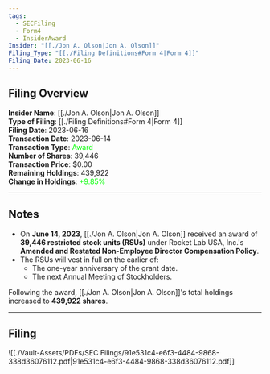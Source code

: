 ```yaml
---
tags:
  - SECFiling
  - Form4
  - InsiderAward
Insider: "[[./Jon A. Olson|Jon A. Olson]]"
Filing_Type: "[[./Filing Definitions#Form 4|Form 4]]"
Filing_Date: 2023-06-16
---
```

## Filing Overview

**Insider Name**: [[./Jon A. Olson|Jon A. Olson]]  
**Type of Filing**: [[./Filing Definitions#Form 4|Form 4]]  
**Filing Date**: 2023-06-16  
**Transaction Date**: 2023-06-14  
**Transaction Type**: <span style="color:lime">Award</span>  
**Number of Shares**: 39,446  
**Transaction Price**: $0.00  
**Remaining Holdings**: 439,922  
**Change in Holdings**: <span style="color:lime">+9.85%</span>  

---
## Notes

- On **June 14, 2023**, [[./Jon A. Olson|Jon A. Olson]] received an award of **39,446 restricted stock units (RSUs)** under Rocket Lab USA, Inc.'s **Amended and Restated Non-Employee Director Compensation Policy**.  
- The RSUs will vest in full on the earlier of:
  - The one-year anniversary of the grant date.
  - The next Annual Meeting of Stockholders.  

Following the award, [[./Jon A. Olson|Jon A. Olson]]'s total holdings increased to **439,922 shares**.

---
## Filing

![[./Vault-Assets/PDFs/SEC Filings/91e531c4-e6f3-4484-9868-338d36076112.pdf|91e531c4-e6f3-4484-9868-338d36076112.pdf]]
